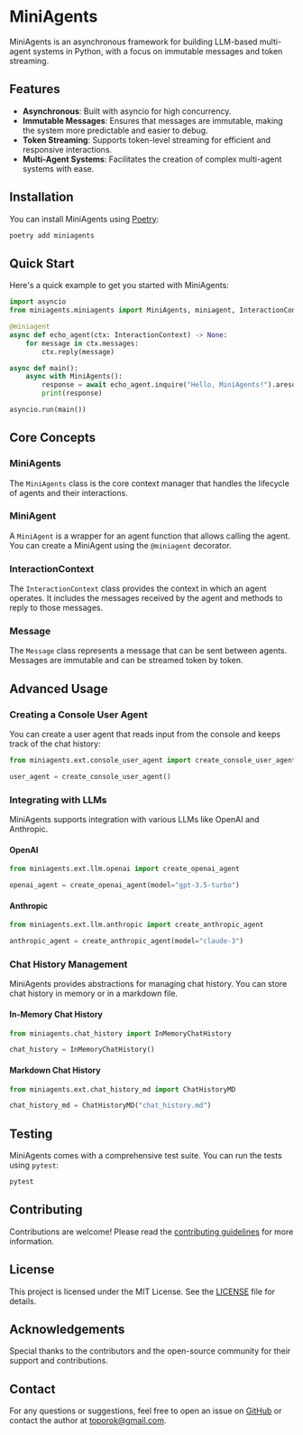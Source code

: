 # MiniAgents

MiniAgents is an asynchronous framework for building LLM-based multi-agent systems in Python, with a focus on immutable messages and token streaming.

## Features

- **Asynchronous**: Built with asyncio for high concurrency.
- **Immutable Messages**: Ensures that messages are immutable, making the system more predictable and easier to debug.
- **Token Streaming**: Supports token-level streaming for efficient and responsive interactions.
- **Multi-Agent Systems**: Facilitates the creation of complex multi-agent systems with ease.

## Installation

You can install MiniAgents using [Poetry](https://python-poetry.org/):

```sh
poetry add miniagents
```

## Quick Start

Here's a quick example to get you started with MiniAgents:

```python
import asyncio
from miniagents.miniagents import MiniAgents, miniagent, InteractionContext

@miniagent
async def echo_agent(ctx: InteractionContext) -> None:
    for message in ctx.messages:
        ctx.reply(message)

async def main():
    async with MiniAgents():
        response = await echo_agent.inquire("Hello, MiniAgents!").aresolve_messages()
        print(response)

asyncio.run(main())
```

## Core Concepts

### MiniAgents

The `MiniAgents` class is the core context manager that handles the lifecycle of agents and their interactions.

### MiniAgent

A `MiniAgent` is a wrapper for an agent function that allows calling the agent. You can create a MiniAgent using the `@miniagent` decorator.

### InteractionContext

The `InteractionContext` class provides the context in which an agent operates. It includes the messages received by the agent and methods to reply to those messages.

### Message

The `Message` class represents a message that can be sent between agents. Messages are immutable and can be streamed token by token.

## Advanced Usage

### Creating a Console User Agent

You can create a user agent that reads input from the console and keeps track of the chat history:

```python
from miniagents.ext.console_user_agent import create_console_user_agent

user_agent = create_console_user_agent()
```

### Integrating with LLMs

MiniAgents supports integration with various LLMs like OpenAI and Anthropic.

#### OpenAI

```python
from miniagents.ext.llm.openai import create_openai_agent

openai_agent = create_openai_agent(model="gpt-3.5-turbo")
```

#### Anthropic

```python
from miniagents.ext.llm.anthropic import create_anthropic_agent

anthropic_agent = create_anthropic_agent(model="claude-3")
```

### Chat History Management

MiniAgents provides abstractions for managing chat history. You can store chat history in memory or in a markdown file.

#### In-Memory Chat History

```python
from miniagents.chat_history import InMemoryChatHistory

chat_history = InMemoryChatHistory()
```

#### Markdown Chat History

```python
from miniagents.ext.chat_history_md import ChatHistoryMD

chat_history_md = ChatHistoryMD("chat_history.md")
```

## Testing

MiniAgents comes with a comprehensive test suite. You can run the tests using `pytest`:

```sh
pytest
```

## Contributing

Contributions are welcome! Please read the [contributing guidelines](CONTRIBUTING.md) for more information.

## License

This project is licensed under the MIT License. See the [LICENSE](LICENSE) file for details.

## Acknowledgements

Special thanks to the contributors and the open-source community for their support and contributions.

## Contact

For any questions or suggestions, feel free to open an issue on [GitHub](https://github.com/teremterem/MiniAgents) or contact the author at [toporok@gmail.com](mailto:toporok@gmail.com).
